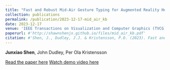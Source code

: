 ```yaml
---
title: "Fast and Robust Mid-Air Gesture Typing for Augmented Reality Headsets using 3D Trajectory Decoding"
collection: publications
permalink: /publication/2023-12-17-mid_air_kb
date: 2023-12-17
venue: 'IEEE Transactions on Visualization and Computer Graphics (TVCG)'
paperurl: #'http://shawnshenjx.github.io/files/mid_air_kb.pdf'
citation: #'Shen, J., Dudley, J.J. & Kristensson, P.O. (2023). Fast and Robust Mid-Air Gesture Typing for Augmented Reality Headsets using 3D Trajectory Decoding. IEEE Transactions on Visualization and Computer Graphics.'
---
```

**Junxiao Shen**, John Dudley, Per Ola Kristensson

[Read the paper here](http://shawnshenjx.github.io/files/mid_air_kb.pdf)
[Watch demo video here](https://www.youtube.com/watch?v=yGVWpzkL5BE&feature=youtu.be)